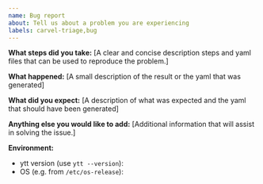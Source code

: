 ```yaml
---
name: Bug report
about: Tell us about a problem you are experiencing
labels: carvel-triage,bug
---
```


**What steps did you take:**
[A clear and concise description steps and yaml files that can be used to reproduce the problem.]

**What happened:**
[A small description of the result or the yaml that was generated]

**What did you expect:**
[A description of what was expected and the yaml that should have been generated]


**Anything else you would like to add:**
[Additional information that will assist in solving the issue.]


**Environment:**

- ytt version (use `ytt --version`):
- OS (e.g. from `/etc/os-release`):

